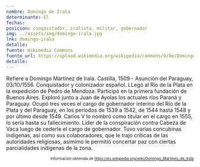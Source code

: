 ```yaml
---
nombre: Domingo de Irala
determinante: El
fechas: 
posicion: conquistador, iralista, militar, gobernador
img: ../assets/img/domingo-irala.jpg
lnk: domingo-irala
detalle: 
fuente: Wikimedia Commons
fuente_url: https://upload.wikimedia.org/wikipedia/commons/0/0e/Domingo_Mart%C3%ADnez_de_Irala.jpg
detalle: 
---
```


<p>Refiere a Domingo Martínez de Irala. Castilla, 1509 - Asunción del Paraguay, 03/10/1556. Conquistador y colonizador español. LLegó al Río de la Plata en la expedición de Pedro de Mendoza. Participó en la primera fundación de Buenos Aires. Exploró junto a Juan de Ayolas los actuales ríos Paraná y Paraguay. Ocupó tres veces el cargo de gobernador interino del Río de la Plata y del Paraguay, en los períodos de 1539 a 1542, de 1544 hasta 1548 y por último desde 1549. Carlos V lo nombró como titular en el cargo en 1555, lo sería hasta su fallecimiento. Líder de la conspiración contra Cabeza de Vaca luego de cederle el cargo de gobernador. Tuvo varias concubinas indígenas, así como sus colaboradores, que le trajo críticas de las autoridades religiosas, asimimo le permitió concertar paz con ciertas parcialidades indígenas de la zona.</p>
<p style="font-size: 10px; text-align:right;">Información obtenida de <a href="https://es.wikipedia.org/wiki/Domingo_Mart%C3%ADnez_de_Irala" target="_blank">https://es.wikipedia.org/wiki/Domingo_Martinez_de_Irala</a></p>